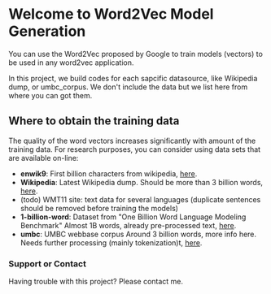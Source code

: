 # Welcome to Word2Vec Model Generation

You can use the Word2Vec proposed by Google to train models (vectors) to be used in any word2vec application.

In this project, we build codes for each sapcific datasource, like Wikipedia dump, or umbc_corpus. We don't include the data but we list here from where you can got them.

## Where to obtain the training data

The quality of the word vectors increases significantly with amount of the training data. For research purposes, you can consider using data sets that are available on-line:

- **enwik9**: First billion characters from wikipedia, [here](http://mattmahoney.net/dc/enwik9.zip).
- **Wikipedia**: Latest Wikipedia dump. Should be more than 3 billion words, [here](http://dumps.wikimedia.org/enwiki/latest/enwiki-latest-pages-articles.xml.bz2).
- (todo) WMT11 site: text data for several languages (duplicate sentences should be removed before training the models)
- **1-billion-word**: Dataset from "One Billion Word Language Modeling Benchmark" Almost 1B words, already pre-processed text, [here](http://www.statmt.org/lm-benchmark/1-billion-word-language-modeling-benchmark-r13output.tar.gz).
- **umbc**: UMBC webbase corpus Around 3 billion words, more info here. Needs further processing (mainly tokenization)t, [here](http://ebiquity.umbc.edu/redirect/to/resource/id/351/UMBC-webbase-corpus).


### Support or Contact

Having trouble with this project? Please contact me.
